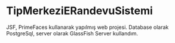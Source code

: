 # TipMerkeziERandevuSistemi
JSF, PrimeFaces kullanarak yapılmış web projesi. Database olarak PostgreSql, server olarak GlassFish Server kullandım.
